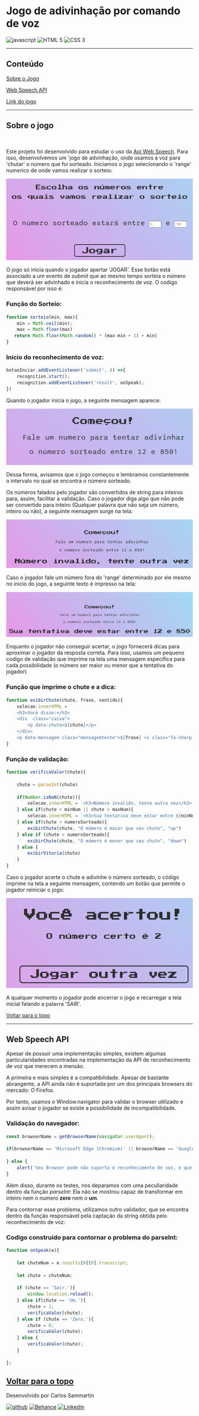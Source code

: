 # Jogo de adivinhação por comando de voz


![javascript](https://img.shields.io/badge/JavaScript-323330?style=for-the-badge&logo=javascript&logoColor=F7DF1E
) ![HTML 5](https://img.shields.io/badge/HTML5-E34F26?style=for-the-badge&logo=html5&logoColor=white
) ![CSS 3](https://img.shields.io/badge/CSS3-1572B6?style=for-the-badge&logo=css3&logoColor=white
)


----
## Conteúdo

[Sobre o Jogo](#sobre-o-jogo) 

[Web Speech API](#web-speech-api)

[Link do jogo](https://adivinhe-o-numero-speech-recognition.vercel.app/)


---

## Sobre o jogo
<br>

Este projeto foi desenvolvido para estudar o uso da [Api Web Speech](https://developer.mozilla.org/en-US/docs/Web/API/Web_Speech_API). Para isso, desenvolvemos um 'jogo de advinhação, onde usamos a voz para 'chutar' o número que foi sorteado. Iniciamos o jogo selecionando o 'range' numerico de onde vamos realizar o sorteio:

![incio](./img/inicio.png)

O jogo só inicia quando o jogador apertar 'JOGAR'. Esse botão está associado a um evento de _submit_ que ao mesmo tempo sorteia o número que deverá ser advinhado e inicia o reconhecimento de voz. O codigo responsável por isso é:

### Função do Sorteio:
```javascript
function sorteio(min, max){
    min = Math.ceil(min);
    max = Math.floor(max)
   return Math.floor(Math.random() * (max-min + 1) + min)
}
```

### Inicio do reconhecimento de voz:
```javascript
botaoInciar.addEventListener('submit', () =>{
    recognition.start();
    recognition.addEventListener('result', onSpeak);
})
```
Quando o jogador inicia o jogo, a seguinte mensagem aparece:

![Mensagem inicio](./img/mensageminicio.png)

Dessa forma, avisamos que o jogo começou e lembramos constantemente o intervalo no qual se encontra o número sorteado.

Os números falados pelo jogador são convertidos de string para inteiros para, assim, facilitar a validação. Caso o jogador diga algo que não pode ser convertido para inteiro (Qualquer palavra que não seja um número, inteiro ou não), a seguinte mensagem surge na tela:

![Número invalido](./img/numeroinvalido.png)

Caso o jogador fale um número fora do 'range' determinado por ele mesmo no inicio do jogo, a seguinte texto é impresso na tela:

![Fora do Range](./img/fora%20do%20range.png)

Enquanto o jogador não conseguir acertar, o jogo fornecerá dicas para aproximar o jogador da resposta correta. Para isso, usamos um pequeno codigo de validação que imprime na tela uma mensagem especifica para cada possibilidade (o número ser maior ou menor que a tentativa do jogador)

### Função que imprime o chute e a dica:
```javascript
function exibirChute(chute, frase, sentido){
    selecao.innerHTML = `
    <h3>Você disse:</h3>
    <div  class="caixa">
        <p data-chute>${chute}</p>
    </div>
    <p data-mensagem class="mensagemtexto">${frase} <i class="fa-sharp fa-solid fa-arrow-${sentido}"></i> <br> Tente outra vez...</p>`;
}
```

### Função de validação:
```javascript
function verificaValor(chute){

    chute = parseInt(chute)

    if(Number.isNaN(chute)){
        selecao.innerHTML = `<h3>Número invalido, tente outra vez</h3>`
    } else if(chute < minNum || chute > maxNum){
        selecao.innerHTML = `<h3>Sua tentativa deve estar entre ${minNum} e ${maxNum}</h3>`
    } else if(chute < numeroSorteado){
        exibirChute(chute, "O múmero é maior que seu chute", "up")
    } else if (chute > numeroSorteado){
        exibirChute(chute, "O múmero é menor que seu chute", "down")
    } else {
        exibirVitoria(chute)
    }
}
```

Caso o jogador acerte o chute e adivinhe o número sorteado, o código imprime na tela a seguinte mensagem, contendo um botão que permite o jogador reiniciar o jogo:

![Tela de vitória](./img/vitoria.png)

A qualquer momento o jogador pode encerrar o jogo e recarregar a tela inicial falando a palavra 'SAIR'.

[Voltar para o topo](#jogo-de-adivinhação-por-comando-de-voz)

---

## Web Speech API

Apesar de possuir uma implementação simples, existem algumas particularidades encontradas na implementação da API de reconhecimento de voz que merecem a mensão.

A primeira e mais simples é a compatibilidade. Apesar de bastante abrangente, a API ainda não é suportada por um dos principais browsers do mercado: O Firefox. 

Por tanto, usamos o Window.navigator para validar o browser utilizado e assim avisar o jogador se existe a possibilidade de incompatibilidade.

### Validação do navegador:
```javascript
const browserName = getBrowserName(navigator.userAgent);

if(browserName == 'Microsoft Edge (Chromium)' || browserName == 'Google Chrome or Chromium' || browserName == 'Apple Safari'){

} else {
    alert('Seu Browser pode não suporta o reconhecimento de voz, o que impossibilitará o jogo. Sugerimos usar navegadores com base em chromium')
}
``` 
Além disso, durante os testes, nos deparamos com uma peculiaridade dentro da função _parseInt_: Ela não se mostrou capaz de transformar em inteiro nem o numero **zero** nem o **um**. 

Para contornar esse problema, utilizamos outro validador, que se encontra dentro da função responsável pela captação da string obtida pelo reconhecimento de voz:

### Codigo construido para contornar o problema do parseInt:
```javascript
function onSpeak(e){
    
    let chuteNum = e.results[0][0].transcript;

    let chute = chuteNum;

    if (chute == 'Sair.'){
        window.location.reload();
    } else if(chute == 'Um.'){
        chute = 1;
        verificaValor(chute);
    } else if (chute == 'Zero.'){
        chute = 0;
        verificaValor(chute);
    } else {
        verificaValor(chute);
    }

};
```
[Voltar para o topo](#jogo-de-adivinhação-por-comando-de-voz)
---

Desenvolvido por Carlos Sammartin 

[![github](https://img.shields.io/badge/GitHub-100000?style=for-the-badge&logo=github&logoColor=white
)](https://github.com/Primatasan)
[![Behance](https://img.shields.io/badge/Behance-0054F7?style=for-the-badge&logo=behance&logoColor=white
)](https://www.behance.net/carlosmsdesig) [![Linkedin](https://img.shields.io/badge/LinkedIn-0077B5?style=for-the-badge&logo=linkedin&logoColor=white
)](https://www.linkedin.com/in/carlossanmartindeabreu/) 







